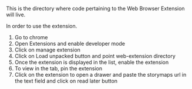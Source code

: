 This is the directory where code pertaining to the Web Browser Extension will live.


In order to use the extension.

1. Go to chrome
2. Open Extensions and enable developer mode
3. Click on manage extension
4. Click on Load unpacked button and point web-extension directory
5. Once the extension is displayed in the list, enable the extension
6. To view in the tab, pin the extension
7. Click on the extension to open a drawer and paste the storymaps url in the text field and click on read later button
